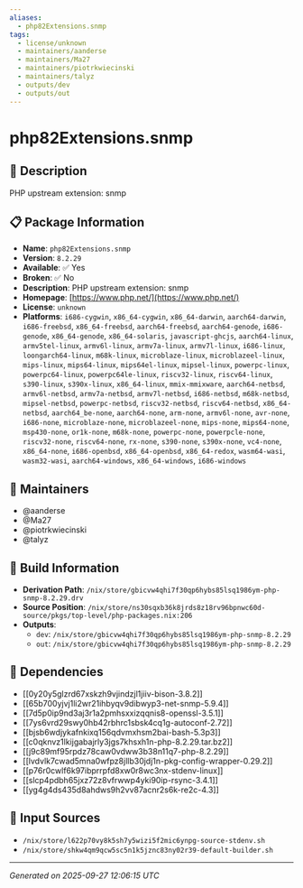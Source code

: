 ```yaml
---
aliases:
  - php82Extensions.snmp
tags:
  - license/unknown
  - maintainers/aanderse
  - maintainers/Ma27
  - maintainers/piotrkwiecinski
  - maintainers/talyz
  - outputs/dev
  - outputs/out
---
```


# php82Extensions.snmp

## 📝 Description

PHP upstream extension: snmp

## 📋 Package Information

- **Name**: `php82Extensions.snmp`
- **Version**: `8.2.29`
- **Available**: ✅ Yes
- **Broken**: ✅ No
- **Description**: PHP upstream extension: snmp
- **Homepage**: [https://www.php.net/](https://www.php.net/)
- **License**: `unknown`
- **Platforms**: `i686-cygwin`, `x86_64-cygwin`, `x86_64-darwin`, `aarch64-darwin`, `i686-freebsd`, `x86_64-freebsd`, `aarch64-freebsd`, `aarch64-genode`, `i686-genode`, `x86_64-genode`, `x86_64-solaris`, `javascript-ghcjs`, `aarch64-linux`, `armv5tel-linux`, `armv6l-linux`, `armv7a-linux`, `armv7l-linux`, `i686-linux`, `loongarch64-linux`, `m68k-linux`, `microblaze-linux`, `microblazeel-linux`, `mips-linux`, `mips64-linux`, `mips64el-linux`, `mipsel-linux`, `powerpc-linux`, `powerpc64-linux`, `powerpc64le-linux`, `riscv32-linux`, `riscv64-linux`, `s390-linux`, `s390x-linux`, `x86_64-linux`, `mmix-mmixware`, `aarch64-netbsd`, `armv6l-netbsd`, `armv7a-netbsd`, `armv7l-netbsd`, `i686-netbsd`, `m68k-netbsd`, `mipsel-netbsd`, `powerpc-netbsd`, `riscv32-netbsd`, `riscv64-netbsd`, `x86_64-netbsd`, `aarch64_be-none`, `aarch64-none`, `arm-none`, `armv6l-none`, `avr-none`, `i686-none`, `microblaze-none`, `microblazeel-none`, `mips-none`, `mips64-none`, `msp430-none`, `or1k-none`, `m68k-none`, `powerpc-none`, `powerpcle-none`, `riscv32-none`, `riscv64-none`, `rx-none`, `s390-none`, `s390x-none`, `vc4-none`, `x86_64-none`, `i686-openbsd`, `x86_64-openbsd`, `x86_64-redox`, `wasm64-wasi`, `wasm32-wasi`, `aarch64-windows`, `x86_64-windows`, `i686-windows`
## 👥 Maintainers

- @aanderse
- @Ma27
- @piotrkwiecinski
- @talyz


## 🔧 Build Information

- **Derivation Path**: `/nix/store/gbicvw4qhi7f30qp6hybs85lsq1986ym-php-snmp-8.2.29.drv`
- **Source Position**: `/nix/store/ns30sqxb36k8jrds8z18rv96bpnwc60d-source/pkgs/top-level/php-packages.nix:206`
- **Outputs**:
  - `dev`:  `/nix/store/gbicvw4qhi7f30qp6hybs85lsq1986ym-php-snmp-8.2.29`
  - `out`:  `/nix/store/gbicvw4qhi7f30qp6hybs85lsq1986ym-php-snmp-8.2.29`

## 🔗 Dependencies

- [[0y20y5glzrd67xskzh9vjindzjl1jiiv-bison-3.8.2]]
- [[65b700yjvj1li2wr21ihbyqv9dibwyp3-net-snmp-5.9.4]]
- [[7d5p0ip9nd3aj3r1a2pmhsxxizqqnis8-openssl-3.5.1]]
- [[7ys6vrd29swy0hb42rbhrc1sbsk4cq1g-autoconf-2.72]]
- [[bjsb6wdjykafnkixq156qdvmxhsm2bai-bash-5.3p3]]
- [[c0qknvz1lkijgabajrly3jgs7khsxh1n-php-8.2.29.tar.bz2]]
- [[j9c89mf95rpdz78caw0vdww3b38n11q7-php-8.2.29]]
- [[lvdvlk7cwad5mna0wfpz8jllb30jdj1n-pkg-config-wrapper-0.29.2]]
- [[p76r0cwlf6k97ibprrpfd8xw0r8wc3nx-stdenv-linux]]
- [[slcp4pdbh65jxz72z8vfrwwp4yki90ip-rsync-3.4.1]]
- [[yg4g4ds435d8ahdws9h2vv87acnr2s6k-re2c-4.3]]

## 📁 Input Sources

- `/nix/store/l622p70vy8k5sh7y5wizi5f2mic6ynpg-source-stdenv.sh`
- `/nix/store/shkw4qm9qcw5sc5n1k5jznc83ny02r39-default-builder.sh`

---
*Generated on 2025-09-27 12:06:15 UTC*
